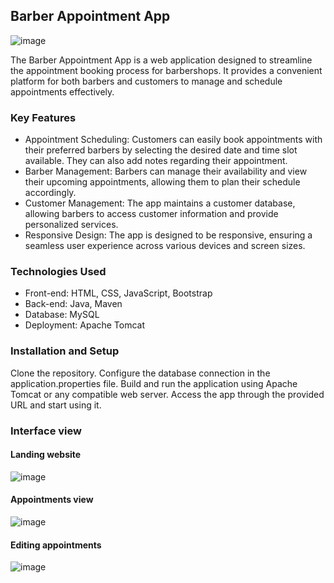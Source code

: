 ## Barber Appointment App

![image](https://github.com/yohelperez/barber-appointment-manager-app/assets/55060788/775c816a-060c-4fae-88f1-f5a0a91238d1)

The Barber Appointment App is a web application designed to streamline the appointment booking process for barbershops. It provides a convenient platform for both barbers and customers to manage and schedule appointments effectively.

### Key Features
* Appointment Scheduling: Customers can easily book appointments with their preferred barbers by selecting the desired date and time slot available. They can also add notes regarding their appointment.
* Barber Management: Barbers can manage their availability and view their upcoming appointments, allowing them to plan their schedule accordingly.
* Customer Management: The app maintains a customer database, allowing barbers to access customer information and provide personalized services.
* Responsive Design: The app is designed to be responsive, ensuring a seamless user experience across various devices and screen sizes.

### Technologies Used
* Front-end: HTML, CSS, JavaScript, Bootstrap
* Back-end: Java, Maven
* Database: MySQL
* Deployment: Apache Tomcat

### Installation and Setup
Clone the repository.
Configure the database connection in the application.properties file.
Build and run the application using Apache Tomcat or any compatible web server.
Access the app through the provided URL and start using it.

### Interface view

#### Landing website 

![image](https://github.com/yohelperez/barber-appointment-manager-app/assets/55060788/f06a4b50-aeff-44c6-8ce3-5353e3eb1d0f)

#### Appointments view
![image](https://github.com/yohelperez/barber-appointment-manager-app/assets/55060788/628293ed-5302-409f-af01-572ff3061336)

#### Editing appointments

![image](https://github.com/yohelperez/barber-appointment-manager-app/assets/55060788/16b0f27d-205d-444a-bcf4-2586397ba9e4)

